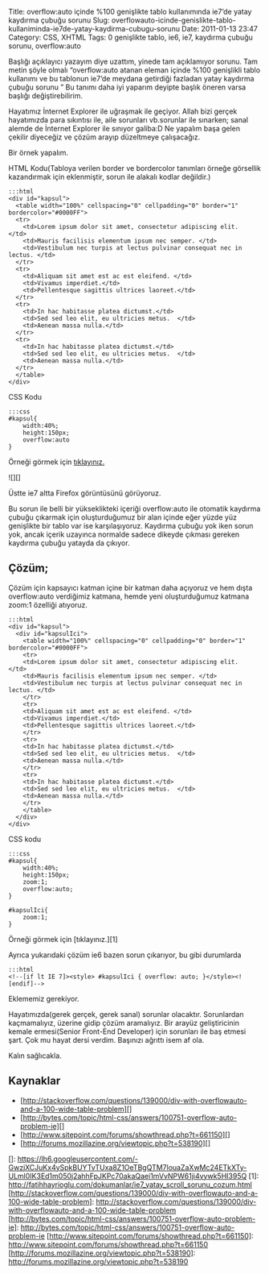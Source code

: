 Title: overflow:auto içinde %100 genişlikte tablo kullanımında ie7’de yatay kaydırma çubuğu sorunu
Slug: overflowauto-icinde-genislikte-tablo-kullaniminda-ie7de-yatay-kaydirma-cubugu-sorunu
Date: 2011-01-13 23:47
Category: CSS, XHTML
Tags: 0 genişlikte tablo, ie6, ie7, kaydırma çubuğu sorunu, overflow:auto

Başlığı açıklayıcı yazayım diye uzattım, yinede tam açıklamıyor sorunu.
Tam metin şöyle olmalı “overflow:auto atanan eleman içinde %100
genişlikli tablo kullanımı ve bu tablonun ie7’de meydana getirdiği
fazladan yatay kaydırma çubuğu sorunu ” Bu tanımı daha iyi yaparım
deyipte başlık öneren varsa başlığı değiştirebilirim.

Hayatımız İnternet Explorer ile uğraşmak ile geçiyor. Allah bizi gerçek
hayatımızda para sıkıntısı ile, aile sorunları vb.sorunlar ile sınarken;
sanal alemde de İnternet Explorer ile sınıyor galiba:D Ne yapalım başa
gelen çekilir diyeceğiz ve çözüm arayıp düzeltmeye çalışacağız.

Bir örnek yapalım.

HTML Kodu(Tabloya verilen border ve bordercolor tanımları örneğe
görsellik kazandırmak için eklenmiştir, sorun ile alakalı kodlar
değildir.)

	:::html
	<div id="kapsul">
	  <table width="100%" cellspacing="0" cellpadding="0" border="1" bordercolor="#0000FF">
	  <tr>
	    <td>Lorem ipsum dolor sit amet, consectetur adipiscing elit.  </td>
	    <td>Mauris facilisis elementum ipsum nec semper. </td>
	    <td>Vestibulum nec turpis at lectus pulvinar consequat nec in lectus. </td>
	  </tr>
	  <tr>
	    <td>Aliquam sit amet est ac est eleifend. </td>
	    <td>Vivamus imperdiet.</td>
	    <td>Pellentesque sagittis ultrices laoreet.</td>
	  </tr>
	  <tr>
	    <td>In hac habitasse platea dictumst.</td>
	    <td>Sed sed leo elit, eu ultricies metus.  </td>
	    <td>Aenean massa nulla.</td>
	  </tr>
	  <tr>
	    <td>In hac habitasse platea dictumst.</td>
	    <td>Sed sed leo elit, eu ultricies metus.  </td>
	    <td>Aenean massa nulla.</td>
	  </tr>  
	  </table>
	</div> 

CSS Kodu

	:::css
	#kapsul{ 
		width:40%; 
		height:150px; 
		overflow:auto
	} 

Örneği görmek için [tıklayınız.][]

![][]  

Üstte ie7 altta Firefox görüntüsünü görüyoruz.

Bu sorun ile belli bir yükseklikteki içeriği overflow:auto ile otomatik
kaydırma çubuğu çıkarmak için oluşturduğumuz bir alan içinde eğer yüzde
yüz genişlikte bir tablo var ise karşılaşıyoruz. Kaydırma çubuğu yok
iken sorun yok, ancak içerik uzayınca normalde sadece dikeyde çıkması
gereken kaydırma çubuğu yatayda da çıkıyor.

## Çözüm;

Çözüm için kapsayıcı katman içine bir katman daha açıyoruz ve hem dışta
overflow:auto verdiğimiz katmana, hemde yeni oluşturduğumuz katmana
zoom:1 özelliği atıyoruz.

	:::html
	<div id="kapsul">
	  <div id="kapsulIci">
	    <table width="100%" cellspacing="0" cellpadding="0" border="1" bordercolor="#0000FF">
	    <tr>
	    <td>Lorem ipsum dolor sit amet, consectetur adipiscing elit.  </td>
	    <td>Mauris facilisis elementum ipsum nec semper. </td>
	    <td>Vestibulum nec turpis at lectus pulvinar consequat nec in lectus. </td>
	    </tr>
	    <tr>
	    <td>Aliquam sit amet est ac est eleifend. </td>
	    <td>Vivamus imperdiet.</td>
	    <td>Pellentesque sagittis ultrices laoreet.</td>
	    </tr>
	    <tr>
	    <td>In hac habitasse platea dictumst.</td>
	    <td>Sed sed leo elit, eu ultricies metus.  </td>
	    <td>Aenean massa nulla.</td>
	    </tr>
	    <tr>
	    <td>In hac habitasse platea dictumst.</td>
	    <td>Sed sed leo elit, eu ultricies metus.  </td>
	    <td>Aenean massa nulla.</td>
	    </tr>  
	    </table>
	  </div>
	</div>

CSS kodu

	:::css
	#kapsul{ 
		width:40%; 
		height:150px; 
		zoom:1; 
		overflow:auto;
	}
	
	#kapsulIci{
		zoom:1; 
	} 

Örneği görmek için [tıklayınız.][1]

Ayrıca yukarıdaki çözüm ie6 bazen sorun çıkarıyor, bu gibi durumlarda

	:::html
	<!--[if lt IE 7]><style> #kapsulIci { overflow: auto; }</style><![endif]--> 

Eklememiz gerekiyor.

Hayatımızda(gerek gerçek, gerek sanal) sorunlar olacaktır. Sorunlardan
kaçmamalıyız, üzerine gidip çözüm aramalıyız. Bir arayüz geliştiricinin
kemale ermesi(Senior Front-End Developer) için sorunları ile baş etmesi
şart. Çok mu hayat dersi verdim. Başınızı ağrıttı isem af ola.

Kalın sağlıcakla.

## Kaynaklar

-   [http://stackoverflow.com/questions/139000/div-with-overflowauto-and-a-100-wide-table-problem][]
-   [http://bytes.com/topic/html-css/answers/100751-overflow-auto-problem-ie][]
-   [http://www.sitepoint.com/forums/showthread.php?t=661150][]
-   [http://forums.mozillazine.org/viewtopic.php?t=538190][]

  [tıklayınız.]: http://fatihhayrioglu.com/dokumanlar/ie7_yatay_scroll_sorunu_.html
  []: https://lh6.googleusercontent.com/-GwzjXCJuKx4ySpkBUYTvTUxa8Z1OeTBgQTM7louaZaXwMc24ETkXTy-ULml0IK3Ed1m050j2ahhFpJKPc70akaQaei1mVvNPW61ji4vywk5HI395Q
  [1]: http://fatihhayrioglu.com/dokumanlar/ie7_yatay_scroll_sorunu_cozum.html
  [http://stackoverflow.com/questions/139000/div-with-overflowauto-and-a-100-wide-table-problem]: http://stackoverflow.com/questions/139000/div-with-overflowauto-and-a-100-wide-table-problem
  [http://bytes.com/topic/html-css/answers/100751-overflow-auto-problem-ie]: http://bytes.com/topic/html-css/answers/100751-overflow-auto-problem-ie
  [http://www.sitepoint.com/forums/showthread.php?t=661150]: http://www.sitepoint.com/forums/showthread.php?t=661150
  [http://forums.mozillazine.org/viewtopic.php?t=538190]: http://forums.mozillazine.org/viewtopic.php?t=538190

